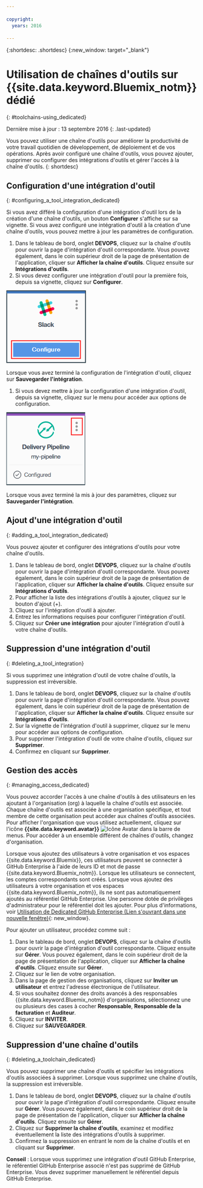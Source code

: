 ```yaml
---

copyright:
  years: 2016

---
```


{:shortdesc: .shortdesc}
{:new_window: target="_blank"}

# Utilisation de chaînes d'outils sur {{site.data.keyword.Bluemix_notm}} dédié
{: #toolchains-using_dedicated}

Dernière mise à jour : 13 septembre 2016
{: .last-updated}

Vous pouvez utiliser une chaîne d'outils pour améliorer la productivité de votre travail quotidien de développement, de déploiement et de vos opérations. Après avoir configuré une chaîne d'outils, vous pouvez ajouter, supprimer ou configurer des intégrations d'outils et gérer l'accès à la chaîne d'outils.
{: shortdesc}

## Configuration d'une intégration d'outil
{: #configuring_a_tool_integration_dedicated}

Si vous avez différé la configuration d'une intégration d'outil lors de la création d'une chaîne d'outils, un bouton **Configurer** s'affiche sur sa vignette. Si vous avez configuré une intégration d'outil à la création d'une chaîne d'outils, vous pouvez mettre à jour les paramètres de configuration.

1. Dans le tableau de bord, onglet **DEVOPS**, cliquez sur la chaîne d'outils pour ouvrir la page d'intégration d'outil correspondante. Vous pouvez également, dans le coin supérieur droit de la page de présentation de l'application, cliquer sur **Afficher la chaîne d'outils**. Cliquez ensuite sur **Intégrations d'outils**.
1. Si vous devez configurer une intégration d'outil pour la première fois, depuis sa vignette, cliquez sur **Configurer**.

  ![Bouton Configurer](images/toolchain_tile_configure.png)

 Lorsque vous avez terminé la configuration de l'intégration d'outil, cliquez sur **Sauvegarder l'intégration**.
 
1. Si vous devez mettre à jour la configuration d'une intégration d'outil, depuis sa vignette, cliquez sur le menu pour accéder aux options de configuration.

  ![Menu Configuration](images/toolchain_tile_menu.png)
 
 Lorsque vous avez terminé la mis à jour des paramètres, cliquez sur **Sauvegarder l'intégration**.

## Ajout d'une intégration d'outil
{: #adding_a_tool_integration_dedicated}

Vous pouvez ajouter et configurer des intégrations d'outils pour votre chaîne d'outils.

1. Dans le tableau de bord, onglet **DEVOPS**, cliquez sur la chaîne d'outils pour ouvrir la page d'intégration d'outil correspondante. Vous pouvez également, dans le coin supérieur droit de la page de présentation de l'application, cliquer sur **Afficher la chaîne d'outils**. Cliquez ensuite sur **Intégrations d'outils**.
1. Pour afficher la liste des intégrations d'outils à ajouter, cliquez sur le bouton d'ajout (+).
1. Cliquez sur l'intégration d'outil à ajouter. 
1. Entrez les informations requises pour configurer l'intégration d'outil. 
1. Cliquez sur **Créer une intégration** pour ajouter l'intégration d'outil à votre chaîne d'outils.

## Suppression d'une intégration d'outil
{: #deleting_a_tool_integration}

Si vous supprimez une intégration d'outil de votre chaîne d'outils, la suppression est irréversible. 

1. Dans le tableau de bord, onglet **DEVOPS**, cliquez sur la chaîne d'outils pour ouvrir la page d'intégration d'outil correspondante. Vous pouvez également, dans le coin supérieur droit de la page de présentation de l'application, cliquer sur **Afficher la chaîne d'outils**. Cliquez ensuite sur **Intégrations d'outils**.
1. Sur la vignette de l'intégration d'outil à supprimer, cliquez sur le menu pour accéder aux options de configuration. 
1. Pour supprimer l'intégration d'outil de votre chaîne d'outils, cliquez sur **Supprimer**.
1. Confirmez en cliquant sur **Supprimer**. 

## Gestion des accès
{: #managing_access_dedicated}

Vous pouvez accorder l'accès à une chaîne d'outils à des utilisateurs en les ajoutant à l'organisation (org) à laquelle la chaîne d'outils est associée. Chaque chaîne d'outils est associée à une organisation spécifique, et tout membre de cette organisation peut accéder aux chaînes d'outils associées. Pour afficher l'organisation que vous utilisez actuellement, cliquez sur l'icône **{{site.data.keyword.avatar}}** ![Icône Avatar](../icons/i-avatar-icon.svg) dans la barre de menus. Pour accéder à un ensemble différent de chaînes d'outils, changez d'organisation.

Lorsque vous ajoutez des utilisateurs à votre organisation et vos espaces {{site.data.keyword.Bluemix}}, ces utilisateurs peuvent se connecter à GitHub Enterprise à l'aide de leurs ID et mot de passe {{site.data.keyword.Bluemix_notm}}. Lorsque les utilisateurs se connectent, les comptes correspondants sont créés. Lorsque vous ajoutez des utilisateurs à votre organisation et vos espaces {{site.data.keyword.Bluemix_notm}}, ils ne sont pas automatiquement ajoutés au référentiel GitHub Enterprise. Une personne dotée de privilèges d'administrateur pour le référentiel doit les ajouter. Pour plus d'informations, voir [Utilisation de Dedicated GitHub Enterprise (Lien s'ouvrant dans une nouvelle fenêtre)](../services/ghededicated/index.html){: new_window}.

Pour ajouter un utilisateur, procédez comme suit : 

1. Dans le tableau de bord, onglet **DEVOPS**, cliquez sur la chaîne d'outils pour ouvrir la page d'intégration d'outil correspondante. Cliquez ensuite sur **Gérer**. Vous pouvez également, dans le coin supérieur droit de la page de présentation de l'application, cliquer sur **Afficher la chaîne d'outils**. Cliquez ensuite sur **Gérer**.   
1. Cliquez sur le lien de votre organisation.  
1. Dans la page de gestion des organisations, cliquez sur **Inviter un utilisateur** et entrez l'adresse électronique de l'utilisateur.
1. Si vous souhaitez donner des droits avancés à des responsables {{site.data.keyword.Bluemix_notm}} d'organisations, sélectionnez une ou plusieurs des cases à cocher **Responsable**, **Responsable de la facturation** et **Auditeur**.
1. Cliquez sur **INVITER**.
1. Cliquez sur **SAUVEGARDER**.

## Suppression d'une chaîne d'outils
{: #deleting_a_toolchain_dedicated}

Vous pouvez supprimer une chaîne d'outils et spécifier les intégrations d'outils associées à supprimer. Lorsque vous supprimez une chaîne d'outils, la suppression est irréversible.

1. Dans le tableau de bord, onglet **DEVOPS**, cliquez sur la chaîne d'outils pour ouvrir la page d'intégration d'outil correspondante. Cliquez ensuite sur **Gérer**. Vous pouvez également, dans le coin supérieur droit de la page de présentation de l'application, cliquer sur **Afficher la chaîne d'outils**. Cliquez ensuite sur **Gérer**. 
1. Cliquez sur **Supprimer la chaîne d'outils**, examinez et modifiez éventuellement la liste des intégrations d'outils à supprimer. 
1. Confirmez la suppression en entrant le nom de la chaîne d'outils et en cliquant sur **Supprimer**.

 **Conseil** : Lorsque vous supprimez une intégration d'outil GitHub Enterprise, le référentiel GitHub Enterprise associé n'est pas supprimé de GitHub Enterprise. Vous devez supprimer manuellement le référentiel depuis GitHub Enterprise.
